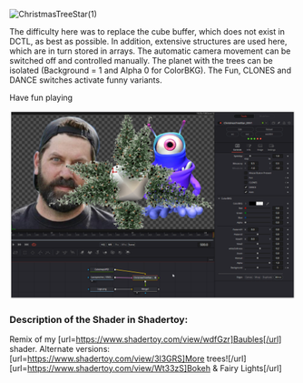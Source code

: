 ![ChristmasTreeStar(1)](https://github.com/user-attachments/assets/0b8ee524-d83e-4297-b476-537a974a229b)

The difficulty here was to replace the cube buffer, which does not exist in DCTL, as best as possible. In addition, extensive structures are used here, which are in turn stored in arrays. The automatic camera movement can be switched off and controlled manually. The planet with the trees can be isolated (Background = 1 and Alpha 0 for ColorBKG). The Fun, CLONES and DANCE switches activate funny variants.

Have fun playing


[![Thumbnail](ChristmasTreeStar_screenshot.png)](ChristmasTreeStar.fuse)

### Description of the Shader in Shadertoy:
Remix of my [url=https://www.shadertoy.com/view/wdfGzr]Baubles[/url] shader.
Alternate versions:
[url=https://www.shadertoy.com/view/3l3GRS]More trees![/url]
[url=https://www.shadertoy.com/view/Wt33zS]Bokeh & Fairy Lights[/url]
